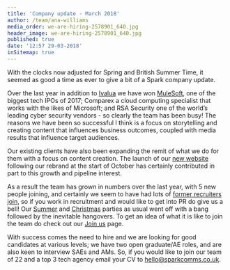 ```yaml
---
title: 'Company update - March 2018'
author: /team/ana-williams
media_order: we-are-hiring-2578901_640.jpg
header_image: we-are-hiring-2578901_640.jpg
published: true
date: '12:57 29-03-2018'
inSitemap: true
---
```


With the clocks now adjusted for Spring and British Summer Time, it seemed as good a time as ever to give a bit of a Spark company update.

Over the last year in addition to [Ivalua](https://www.sparkcomms.co.uk/blog/spark-communications-appointed-to-raise-ivalua-profile) we have won [MuleSoft](https://www.sparkcomms.co.uk/our-work/mulesoft), one of the biggest tech IPOs of 2017; Comparex a cloud computing specialist that works with the likes of Microsoft; and RSA Security one of the world’s leading cyber security vendors - so clearly the team has been busy! The reasons we have been so successful I think is a focus on storytelling and creating content that influences business outcomes, coupled with media results that influence target audiences. 

Our existing clients have also been expanding the remit of what we do for them with a focus on content creation. The launch of our [new website](https://www.sparkcomms.co.uk/blog/welcome-to-the-new-website-and-brand-identity) following our rebrand at the start of October has certainly contributed in part to this growth and pipeline interest.    

As a result the team has grown in numbers over the last year, with 5 new people joining, and certainly we seem to have had lots of [former recruiters join](https://www.sparkcomms.co.uk/blog/why-recruiters-make-good-prs), so if you work in recruitment and would like to get into PR do give us a bell! Our [Summer](https://www.sparkcomms.co.uk/blog/spark-summer-day-out) and [Christmas](https://www.sparkcomms.co.uk/blog/in-the-not-so-bleak-midwinter-making-and-surviving-the-spark-christmas-party) parties as usual went off with a bang followed by the inevitable hangovers. To get an idea of what it is like to join the team do check out our [Join us](https://www.sparkcomms.co.uk/join-us) page.

With success comes the need to hire and we are looking for good candidates at various levels; we have two open graduate/AE roles, and are also keen to interview SAEs and AMs. So, if you would like to join our team of 22 and a top 3 tech agency email your CV to [hello@sparkcomms.co.uk](hello@sparkcomms.co.uk).
